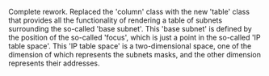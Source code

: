 Complete rework.
Replaced the 'column' class with the new 'table' class that provides
all the functionality of rendering a table of subnets surrounding the
so-called 'base subnet'. This 'base subnet' is defined by the position
of the so-called 'focus', which is just a point in the so-called 'IP
table space'. This 'IP table space' is a two-dimensional space, one of
the dimension of which represents the subnets masks, and the other
dimension represents their addresses.